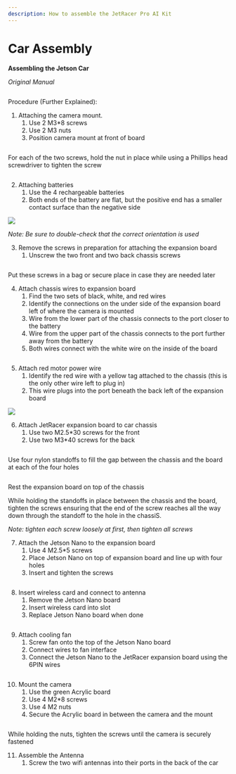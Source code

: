 ```yaml
---
description: How to assemble the JetRacer Pro AI Kit
---
```


# Car Assembly

**Assembling the Jetson Car**

_Original Manual_

<figure><img src=".gitbook/assets/FullManual.png" alt=""><figcaption></figcaption></figure>

Procedure (Further Explained):

1. Attaching the camera mount.
   1. Use 2 M3\*8 screws
   2. Use 2 M3 nuts
   3. Position camera mount at front of board

<figure><img src=".gitbook/assets/CameraMount.png" alt=""><figcaption></figcaption></figure>

For each of the two screws, hold the nut in place while using a Phillips head screwdriver to tighten the screw

<figure><img src=".gitbook/assets/Screenshot from 2023-07-03 10-33-01.png" alt=""><figcaption></figcaption></figure>

2. Attaching batteries
   1. Use the 4 rechargeable batteries
   2. Both ends of the battery are flat, but the positive end has a smaller contact surface than the negative side

![](.gitbook/assets/3.png)



_Note: Be sure to double-check that the correct orientation is used_

3. Remove the screws in preparation for attaching the expansion board
   1. Unscrew the two front and two back chassis screws

<figure><img src=".gitbook/assets/Screenshot from 2023-07-03 10-33-55.png" alt=""><figcaption></figcaption></figure>

Put these screws in a bag or secure place in case they are needed later

4. Attach chassis wires to expansion board
   1. Find the two sets of black, white, and red wires
   2. Identify the connections on the under side of the expansion board left of where the camera is mounted
   3. Wire from the lower part of the chassis connects to the port closer to the battery
   4. Wire from the upper part of the chassis connects to the port further away from the battery
   5. Both wires connect with the white wire on the inside of the board

<figure><img src=".gitbook/assets/Screenshot from 2023-07-03 10-34-15.png" alt=""><figcaption></figcaption></figure>

5. Attach red motor power wire
   1. Identify the red wire with a yellow tag attached to the chassis (this is the only other wire left to plug in)
   2. This wire plugs into the port beneath the back left of the expansion board

![](.gitbook/assets/6.png)

6. Attach JetRacer expansion board to car chassis
   1. Use two M2.5\*30 screws for the front
   2. Use two M3\*40 screws for the back

<figure><img src=".gitbook/assets/Screenshot from 2023-07-03 10-34-34.png" alt=""><figcaption></figcaption></figure>

Use four nylon standoffs to fill the gap between the chassis and the board at each of the four holes

<figure><img src=".gitbook/assets/Screenshot from 2023-07-03 10-34-59.png" alt=""><figcaption></figcaption></figure>

&#x20; Rest the expansion board on top of the chassis

While holding the standoffs in place between the chassis and the board, tighten the screws ensuring that the end of the screw reaches all the way down through the standoff to the hole in the chassiS.&#x20;

_Note: tighten each screw loosely at first, then tighten all screws_

7. Attach the Jetson Nano to the expansion board
   1. Use 4 M2.5\*5 screws
   2. Place Jetson Nano on top of expansion board and line up with four holes
   3. Insert and tighten the screws

<figure><img src=".gitbook/assets/Screenshot from 2023-07-03 10-35-15.png" alt=""><figcaption></figcaption></figure>

8. Insert wireless card and connect to antenna
   1. Remove the Jetson Nano board
   2. Insert wireless card into slot
   3. Replace Jetson Nano board when done

<figure><img src=".gitbook/assets/Screenshot from 2023-07-03 10-37-36.png" alt=""><figcaption></figcaption></figure>

9. Attach cooling fan
   1. Screw fan onto the top of the Jetson Nano board
   2. Connect wires to fan interface
   3. Connect the Jetson Nano to the JetRacer expansion board using the 6PIN wires

<figure><img src=".gitbook/assets/Screenshot from 2023-07-03 10-37-49.png" alt=""><figcaption></figcaption></figure>

10. Mount the camera
    1. Use the green Acrylic board
    2. Use 4 M2\*8 screws
    3. Use 4 M2 nuts
    4. Secure the Acrylic board in between the camera and the mount

<figure><img src=".gitbook/assets/Screenshot from 2023-07-03 10-38-10.png" alt=""><figcaption></figcaption></figure>

While holding the nuts, tighten the screws until the camera is securely fastened

11. Assemble the Antenna
    1. Screw the two wifi antennas into their ports in the back of the car

<figure><img src=".gitbook/assets/Screenshot from 2023-07-03 10-38-21.png" alt=""><figcaption></figcaption></figure>
